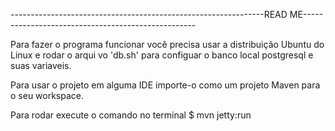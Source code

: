 ---------------------------------------------------------------READ ME---------------------------------------------------

Para fazer o programa funcionar você precisa usar a distribuição Ubuntu do Linux e rodar o arqui vo 'db.sh' para configuar o banco local postgresql e suas variaveis.

Para usar o projeto em alguma IDE importe-o como um projeto Maven para o seu workspace.

Para rodar execute o comando no terminal 
	$ mvn jetty:run

